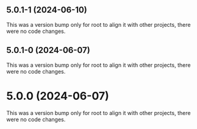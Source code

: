## 5.0.1-1 (2024-06-10)

This was a version bump only for root to align it with other projects, there were no code changes.

## 5.0.1-0 (2024-06-07)

This was a version bump only for root to align it with other projects, there were no code changes.

# 5.0.0 (2024-06-07)

This was a version bump only for root to align it with other projects, there were no code changes.